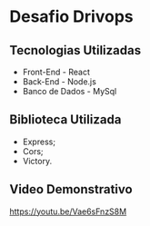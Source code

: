 # Desafio Drivops

## Tecnologias Utilizadas

* Front-End - React
* Back-End - Node.js
* Banco de Dados - MySql

## Biblioteca Utilizada

* Express;
* Cors;
* Victory.

## Video Demonstrativo

https://youtu.be/Vae6sFnzS8M
